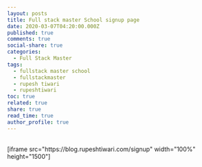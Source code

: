 ```yaml
---
layout: posts
title: Full stack master School signup page
date: 2020-03-07T04:20:00.000Z
published: true
comments: true
social-share: true
categories:
  - Full Stack Master
tags:
  - fullstack master school
  - fullstackmaster
  - rupesh tiwari
  - rupeshtiwari
toc: true
related: true
share: true
read_time: true
author_profile: true
---
```


<p><!-- wp:shortcode --><br />
[iframe src="https://blog.rupeshtiwari.com/signup" width="100%" height="1500"]<br />
<!-- /wp:shortcode --></p>
